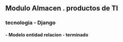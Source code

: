 ## Modulo Almacen . productos de TI
### tecnologia - Django

#### - Modelo entidad relacion - terminado
